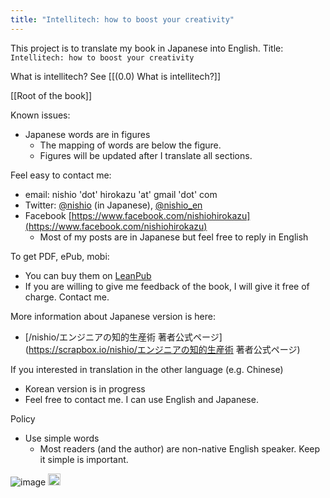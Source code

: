 ```yaml
---
title: "Intellitech: how to boost your creativity"
---
```


This project is to translate my book in Japanese into English.
Title: `Intellitech: how to boost your creativity`

What is intellitech? See [[(0.0) What is intellitech?]]

[[Root of the book]]

Known issues:
- Japanese words are in figures
    - The mapping of words are below the figure.
    - Figures will be updated after I translate all sections.

Feel easy to contact me:
- email: nishio 'dot' hirokazu 'at' gmail 'dot' com
- Twitter: [@nishio](https://twitter.com/nishio) (in Japanese), [@nishio_en](https://twitter.com/nishio_en)
- Facebook [https://www.facebook.com/nishiohirokazu](https://www.facebook.com/nishiohirokazu)
    - Most of my posts are in Japanese but feel free to reply in English

To get PDF, ePub, mobi:
- You can buy them on [LeanPub](https://leanpub.com/intellitech-howtoboostyourcreativity)
- If you are willing to give me feedback of the book, I will give it free of charge. Contact me.

More information about Japanese version is here:
- [/nishio/エンジニアの知的生産術 著者公式ページ](https://scrapbox.io/nishio/エンジニアの知的生産術 著者公式ページ)

If you interested in translation in the other language (e.g. Chinese)
- Korean version is in progress
- Feel free to contact me. I can use English and Japanese.

Policy
- Use simple words
    - Most readers (and the author) are non-native English speaker. Keep it simple is important.

![image](https://gyazo.com/4e6c0c66493453b966079f3ea5cbc003/thumb/1000)
<img src='https://scrapbox.io/api/pages/nishio/en/icon' alt='en.icon' height="19.5"/>